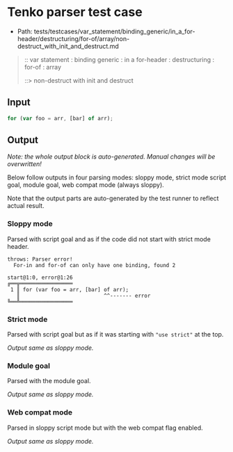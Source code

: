 # Tenko parser test case

- Path: tests/testcases/var_statement/binding_generic/in_a_for-header/destructuring/for-of/array/non-destruct_with_init_and_destruct.md

> :: var statement : binding generic : in a for-header : destructuring : for-of : array
>
> ::> non-destruct with init and destruct

## Input

`````js
for (var foo = arr, [bar] of arr);
`````

## Output

_Note: the whole output block is auto-generated. Manual changes will be overwritten!_

Below follow outputs in four parsing modes: sloppy mode, strict mode script goal, module goal, web compat mode (always sloppy).

Note that the output parts are auto-generated by the test runner to reflect actual result.

### Sloppy mode

Parsed with script goal and as if the code did not start with strict mode header.

`````
throws: Parser error!
  For-in and for-of can only have one binding, found 2

start@1:0, error@1:26
╔══╦═════════════════
 1 ║ for (var foo = arr, [bar] of arr);
   ║                           ^^------- error
╚══╩═════════════════

`````

### Strict mode

Parsed with script goal but as if it was starting with `"use strict"` at the top.

_Output same as sloppy mode._

### Module goal

Parsed with the module goal.

_Output same as sloppy mode._

### Web compat mode

Parsed in sloppy script mode but with the web compat flag enabled.

_Output same as sloppy mode._

